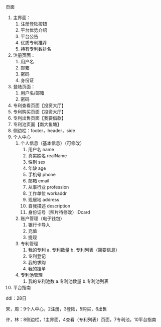 页面

1. 主界面：
   1. 注册登陆按钮
   2. 平台优势介绍
   3. 平台公告
   4. 优质专利推荐
   5. 持有专利数排名
2. 注册页面：
   1. 用户名
   2. 邮箱
   3. 密码
   4. 身份证
3. 登陆页面：
   1. 用户名/邮箱
   2. 密码
4. 专利查看页面【投资大厅】
5. 专利购买页面【投资大厅】
6. 专利出售页面【我要借款】
7. 专利池页面【南大鱼塘】
8. 侧边栏：footer，header，side
9. 个人中心
   1. 个人信息（基本信息）（可修改）
      1. 用户名  name
      2. 真实姓名  realName
      3. 性别   sex
      4. 年龄   age
      5. 手机号   phone
      6. 邮箱   email
      7. 从事行业   profession
      8. 工作单位   workaddr   
      9. 现居地   address
      10. 自我描述   description
      11. 身份证号（照片待修改）IDcard
   2. 账户管理（电子钱包）
      1. 银行卡导入
      2. 充值
      3. 提现
   3. 专利管理
      1. 我的专利
         a. 专利数量
         b. 专利列表（简要信息）
      2. 专利登记
      3. 我的求购
      4. 我的挂单
   4. 专利池管理
      1. 我的专利池数
         a.专利池数量
         b.专利池列表
10. 平台指南



ddl：28日

宋，周：9个人中心，2注册，3登陆，5购买，6出售

许，林：8侧边栏，1主界面，4查看（专利列表）页面，7专利池，10平台指南
